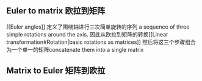 ## Euler to matrix 欧拉到矩阵
[[Euler angles]] 定义了围绕轴进行三次简单旋转的序列 a sequence of three simple rotations around the axis. 因此从欧拉到矩阵的转换[[Linear transformation#Rotation|basic rotations as matrices]] 然后将这三个步骤组合为一个单一的矩阵concatenate them into a single matrix

## Matrix to Euler 矩阵到欧拉

